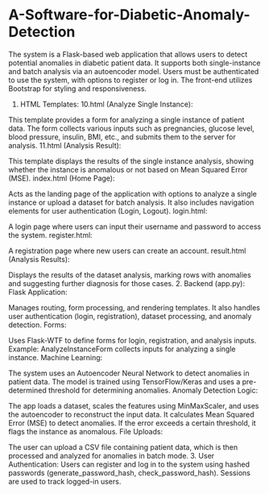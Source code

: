 # A-Software-for-Diabetic-Anomaly-Detection
The system is a Flask-based web application that allows users to detect potential anomalies in diabetic patient data. It supports both single-instance and batch analysis via an autoencoder model. Users must be authenticated to use the system, with options to register or log in. The front-end utilizes Bootstrap for styling and responsiveness.

1. HTML Templates:
10.html (Analyze Single Instance):

This template provides a form for analyzing a single instance of patient data. The form collects various inputs such as pregnancies, glucose level, blood pressure, insulin, BMI, etc., and submits them to the server for analysis.
11.html (Analysis Result):

This template displays the results of the single instance analysis, showing whether the instance is anomalous or not based on Mean Squared Error (MSE).
index.html (Home Page):

Acts as the landing page of the application with options to analyze a single instance or upload a dataset for batch analysis. It also includes navigation elements for user authentication (Login, Logout).
login.html:

A login page where users can input their username and password to access the system.
register.html:

A registration page where new users can create an account.
result.html (Analysis Results):

Displays the results of the dataset analysis, marking rows with anomalies and suggesting further diagnosis for those cases.
2. Backend (app.py):
Flask Application:

Manages routing, form processing, and rendering templates. It also handles user authentication (login, registration), dataset processing, and anomaly detection.
Forms:

Uses Flask-WTF to define forms for login, registration, and analysis inputs.
Example: AnalyzeInstanceForm collects inputs for analyzing a single instance.
Machine Learning:

The system uses an Autoencoder Neural Network to detect anomalies in patient data. The model is trained using TensorFlow/Keras and uses a pre-determined threshold for determining anomalies.
Anomaly Detection Logic:

The app loads a dataset, scales the features using MinMaxScaler, and uses the autoencoder to reconstruct the input data. It calculates Mean Squared Error (MSE) to detect anomalies. If the error exceeds a certain threshold, it flags the instance as anomalous.
File Uploads:

The user can upload a CSV file containing patient data, which is then processed and analyzed for anomalies in batch mode.
3. User Authentication:
Users can register and log in to the system using hashed passwords (generate_password_hash, check_password_hash). Sessions are used to track logged-in users.
